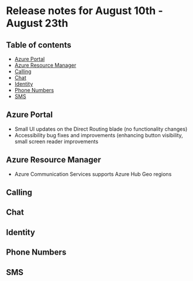 # Release notes for August 10th - August 23th

## Table of contents
* [Azure Portal](#azure-portal)
* [Azure Resource Manager](#azure-resource-manager)
* [Calling](#calling)
* [Chat](#chat)
* [Identity](#identity)
* [Phone Numbers](#phone-numbers)
* [SMS](#sms)

## Azure Portal
- Small UI updates on the Direct Routing blade (no functionality changes)
- Accessibility bug fixes and improvements (enhancing button visibility, small screen reader improvements

## Azure Resource Manager
- Azure Communication Services supports Azure Hub Geo regions


## Calling
 
## Chat

## Identity

## Phone Numbers

## SMS
